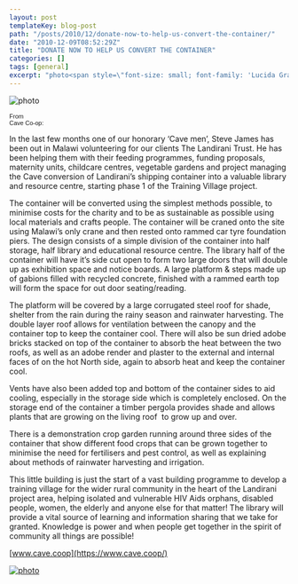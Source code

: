 ```yaml
---
layout: post
templateKey: blog-post
path: "/posts/2010/12/donate-now-to-help-us-convert-the-container/"
date: "2010-12-09T08:52:29Z"
title: "DONATE NOW TO HELP US CONVERT THE CONTAINER"
categories: []
tags: [general]
excerpt: "photo<span style=\"font-size: small; font-family: 'Lucida Grande',Arial,Helvetica,sans-serif;\"><sp..."
---
```


![photo](https://www.landirani.org/image_library/news/full_size/4d00c47d8fa83crane_gift.jpg)

<span style="font-size: small; font-family: 'Lucida Grande',Arial,Helvetica,sans-serif;"><span style="font-size: 11px; white-space: pre;">From Cave Co-op:</span></span>

In the last few months one of our honorary ‘Cave men’, Steve James has been out in Malawi volunteering for our clients The Landirani Trust. He has been helping them with their feeding programmes, funding proposals, maternity units, childcare centres, vegetable gardens and project managing the Cave conversion of Landirani’s shipping container into a valuable library and resource centre, starting phase 1 of the Training Village project.

The container will be converted using the simplest methods possible, to minimise costs for the charity and to be as sustainable as possible using local materials and crafts people. The container will be craned onto the site using Malawi’s only crane and then rested onto rammed car tyre foundation piers. The design consists of a simple division of the container into half storage, half library and educational resource centre. The library half of the container will have it’s side cut open to form two large doors that will double up as exhibition space and notice boards. A large platform & steps made up of gabions filled with recycled concrete, finished with a rammed earth top will form the space for out door seating/reading.

The platform will be covered by a large corrugated steel roof for shade, shelter from the rain during the rainy season and rainwater harvesting. The double layer roof allows for ventilation between the canopy and the container top to keep the container cool. There will also be sun dried adobe bricks stacked on top of the container to absorb the heat between the two roofs, as well as an adobe render and plaster to the external and internal faces of on the hot North side, again to absorb heat and keep the container cool.

Vents have also been added top and bottom of the container sides to aid cooling, especially in the storage side which is completely enclosed. On the storage end of the container a timber pergola provides shade and allows plants that are growing on the living roof  to grow up and over.

There is a demonstration crop garden running around three sides of the container that show different food crops that can be grown together to minimise the need for fertilisers and pest control, as well as explaining about methods of rainwater harvesting and irrigation.

This little building is just the start of a vast building programme to develop a training village for the wider rural community in the heart of the Landirani project area, helping isolated and vulnerable HIV Aids orphans, disabled people, women, the elderly and anyone else for that matter! The library will provide a vital source of learning and information sharing that we take for granted. Knowledge is power and when people get together in the spirit of community all things are possible!

[www.cave.coop](https://www.cave.coop/)

[![photo](https://www.landirani.org/image_library/news/full_size/4d00c13011ce5cave_co-operative_sustainable_architecture.jpg)](https://www.cave.coop/)